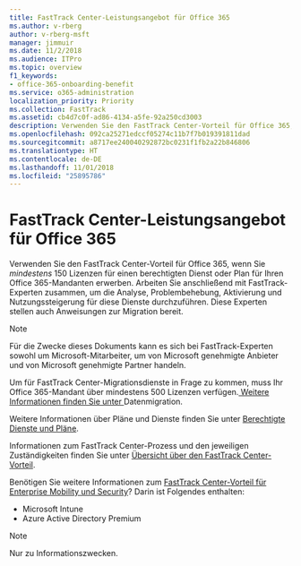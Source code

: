```yaml
---
title: FastTrack Center-Leistungsangebot für Office 365
ms.author: v-rberg
author: v-rberg-msft
manager: jimmuir
ms.date: 11/2/2018
ms.audience: ITPro
ms.topic: overview
f1_keywords:
- office-365-onboarding-benefit
ms.service: o365-administration
localization_priority: Priority
ms.collection: FastTrack
ms.assetid: cb4d7c0f-ad86-4134-a5fe-92a250cd3003
description: Verwenden Sie den FastTrack Center-Vorteil für Office 365, wenn Sie mindestens 150 Lizenzen für einen berechtigten Dienst oder Plan für Ihren Office 365-Mandanten erwerben. Arbeiten Sie anschließend mit FastTrack-Experten zusammen, um die Analyse, Problembehebung, Aktivierung und Nutzungssteigerung für diese Dienste durchzuführen. Diese Experten stellen auch Anweisungen zur Migration bereit.
ms.openlocfilehash: 092ca25271edccf05274c11b7f7b019391811dad
ms.sourcegitcommit: a8717ee240040292872bc0231f1fb2a22b846806
ms.translationtype: HT
ms.contentlocale: de-DE
ms.lasthandoff: 11/01/2018
ms.locfileid: "25895786"
---
```

# <a name="fasttrack-center-benefit-for-office-365"></a>FastTrack Center-Leistungsangebot für Office 365

Verwenden Sie den FastTrack Center-Vorteil für Office 365, wenn Sie *mindestens* 150 Lizenzen für einen berechtigten Dienst oder Plan für Ihren Office 365-Mandanten erwerben. Arbeiten Sie anschließend mit FastTrack-Experten zusammen, um die Analyse, Problembehebung, Aktivierung und Nutzungssteigerung für diese Dienste durchzuführen. Diese Experten stellen auch Anweisungen zur Migration bereit. 
  
> [!NOTE]
> Für die Zwecke dieses Dokuments kann es sich bei FastTrack-Experten sowohl um Microsoft-Mitarbeiter, um von Microsoft genehmigte Anbieter und von Microsoft genehmigte Partner handeln. 
  
Um für FastTrack Center-Migrationsdienste in Frage zu kommen, muss Ihr Office 365-Mandant über mindestens 500 Lizenzen verfügen.[ Weitere Informationen finden Sie unter ](O365-data-migration.md)Datenmigration.
  
Weitere Informationen über Pläne und Dienste finden Sie unter [Berechtigte Dienste und Pläne](O365-eligible-services-and-plans.md).
  
Informationen zum FastTrack Center-Prozess und den jeweiligen Zuständigkeiten finden Sie unter [Übersicht über den FastTrack Center-Vorteil](O365-fasttrack-benefit-overview.md).
  
Benötigen Sie weitere Informationen zum [FastTrack Center-Vorteil für Enterprise Mobility und Security](https://go.microsoft.com/fwlink/?linkid=2005312)? Darin ist Folgendes enthalten:
  
- Microsoft Intune    
- Azure Active Directory Premium 
    
> [!NOTE]
> Nur zu Informationszwecken. 
  
  

 
